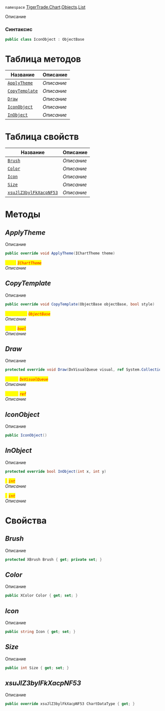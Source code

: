
`namespace` [TigerTrade.Chart](../../../TigerTrade.Chart.md).[Objects](../../../TigerTrade.Chart/Objects.md).[List](../../../TigerTrade.Chart/Objects/List.md)


Описание

### Синтаксис
```csharp
public class IconObject : ObjectBase
```


# Таблица методов
| Название | Описание |
| --- | --- |
| [`ApplyTheme`](./IconObject.cs/Методы/ApplyTheme.md) | *Описание* |
| [`CopyTemplate`](./IconObject.cs/Методы/CopyTemplate.md) | *Описание* |
| [`Draw`](./IconObject.cs/Методы/Draw.md) | *Описание* |
| [`IconObject`](./IconObject.cs/Методы/IconObject.md) | *Описание* |
| [`InObject`](./IconObject.cs/Методы/InObject.md) | *Описание* |

# Таблица свойств
| Название | Описание |
| --- | --- |
| [`Brush`](./IconObject.cs/Свойства/Brush.md) | *Описание* |
| [`Color`](./IconObject.cs/Свойства/Color.md) | *Описание* |
| [`Icon`](./IconObject.cs/Свойства/Icon.md) | *Описание* |
| [`Size`](./IconObject.cs/Свойства/Size.md) | *Описание* |
| [`xsuJlZ3bylFkXacpNF53`](./IconObject.cs/Свойства/xsuJlZ3bylFkXacpNF53.md) | *Описание* |





# Методы

## *ApplyTheme*
Описание

```csharp
public override void ApplyTheme(IChartTheme theme)
```

<mark style="color:yellow;">`theme`</mark> <mark style="color:red;">*`IChartTheme`*</mark>  
 *Описание*  



## *CopyTemplate*
Описание

```csharp
public override void CopyTemplate(ObjectBase objectBase, bool style)
```
<mark style="color:yellow;">`objectBase`</mark> <mark style="color:red;">*`ObjectBase`*</mark>  
 *Описание*  

<mark style="color:yellow;">`style`</mark> <mark style="color:red;">*`bool`*</mark>  
 *Описание*  



## *Draw*
Описание

```csharp
protected override void Draw(DxVisualQueue visual, ref System.Collections.Generic.List<ObjectLabelInfo> labels)
```
<mark style="color:yellow;">`visual`</mark> <mark style="color:red;">*`DxVisualQueue`*</mark>  
 *Описание*  

<mark style="color:yellow;">`System`</mark> <mark style="color:red;">*`ref`*</mark>  
 *Описание*  



## *IconObject*
Описание

```csharp
public IconObject()
```


## *InObject*
Описание

```csharp
protected override bool InObject(int x, int y)
```

<mark style="color:yellow;">`x`</mark> <mark style="color:red;">*`int`*</mark>  
 *Описание*  

<mark style="color:yellow;">`y`</mark> <mark style="color:red;">*`int`*</mark>  
 *Описание*  


# Свойства

## *Brush*
Описание

```csharp
protected XBrush Brush { get; private set; }
```

## *Color*
Описание

```csharp
public XColor Color { get; set; }
```

## *Icon*
Описание

```csharp
public string Icon { get; set; }
```

## *Size*
Описание

```csharp
public int Size { get; set; }
```

## *xsuJlZ3bylFkXacpNF53*
Описание

```csharp
public override xsuJlZ3bylFkXacpNF53 ChartDataType { get; }
```

